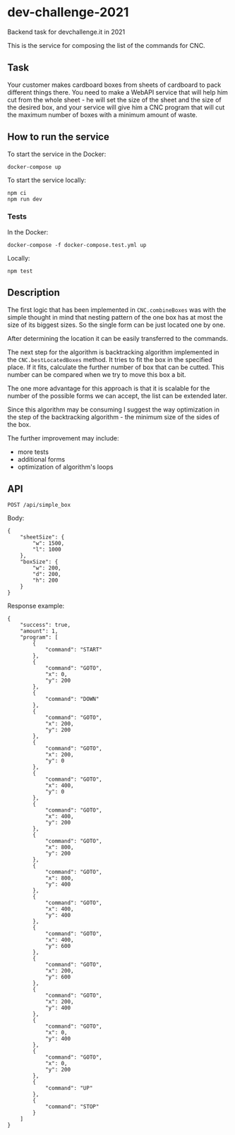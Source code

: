 # dev-challenge-2021
Backend task for devchallenge.it in 2021

This is the service for composing the list of the commands for CNC.

## Task

Your customer makes cardboard boxes from sheets of cardboard to pack different things there. You need to make a WebAPI service that will help him cut from the whole sheet - he will set the size of the sheet and the size of the desired box, and your service will give him a CNC program that will cut the maximum number of boxes with a minimum amount of waste.

## How to run the service

To start the service in the Docker:
```
docker-compose up
```

To start the service locally:
```
npm ci
npm run dev
```

### Tests

In the Docker:
```
docker-compose -f docker-compose.test.yml up
```

Locally:
```
npm test
```

## Description

The first logic that has been implemented in `CNC.combineBoxes` was with the simple thought in mind that nesting pattern of the one box has at most the size of its biggest sizes.
So the single form can be just located one by one.

After determining the location it can be easily transferred to the commands.

The next step for the algorithm is backtracking algorithm implemented in the `CNC.bestLocatedBoxes` method.
It tries to fit the box in the specified place. If it fits, calculate the further number of box that can be cutted.
This number can be compared when we try to move this box a bit.

The one more advantage for this approach is that it is scalable for the number of the possible forms we can accept, the list can be extended later.

Since this algorithm may be consuming I suggest the way optimization in the step of the backtracking algorithm - the minimum size of the sides of the box.

The further improvement may include:
- more tests
- additional forms
- optimization of algorithm's loops

## API

```
POST /api/simple_box
```

Body:
```
{
    "sheetSize": {
        "w": 1500,
        "l": 1000
    },
    "boxSize": {
        "w": 200,
        "d": 200,
        "h": 200
    }
}
```

Response example:
```
{
    "success": true,
    "amount": 1,
    "program": [
        {
            "command": "START"
        },
        {
            "command": "GOTO",
            "x": 0,
            "y": 200
        },
        {
            "command": "DOWN"
        },
        {
            "command": "GOTO",
            "x": 200,
            "y": 200
        },
        {
            "command": "GOTO",
            "x": 200,
            "y": 0
        },
        {
            "command": "GOTO",
            "x": 400,
            "y": 0
        },
        {
            "command": "GOTO",
            "x": 400,
            "y": 200
        },
        {
            "command": "GOTO",
            "x": 800,
            "y": 200
        },
        {
            "command": "GOTO",
            "x": 800,
            "y": 400
        },
        {
            "command": "GOTO",
            "x": 400,
            "y": 400
        },
        {
            "command": "GOTO",
            "x": 400,
            "y": 600
        },
        {
            "command": "GOTO",
            "x": 200,
            "y": 600
        },
        {
            "command": "GOTO",
            "x": 200,
            "y": 400
        },
        {
            "command": "GOTO",
            "x": 0,
            "y": 400
        },
        {
            "command": "GOTO",
            "x": 0,
            "y": 200
        },
        {
            "command": "UP"
        },
        {
            "command": "STOP"
        }
    ]
}
```
